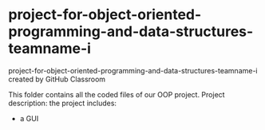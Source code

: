 # project-for-object-oriented-programming-and-data-structures-teamname-i
project-for-object-oriented-programming-and-data-structures-teamname-i created by GitHub Classroom

This folder contains all the coded files of our OOP project.
Project description: the project includes:
- a GUI
